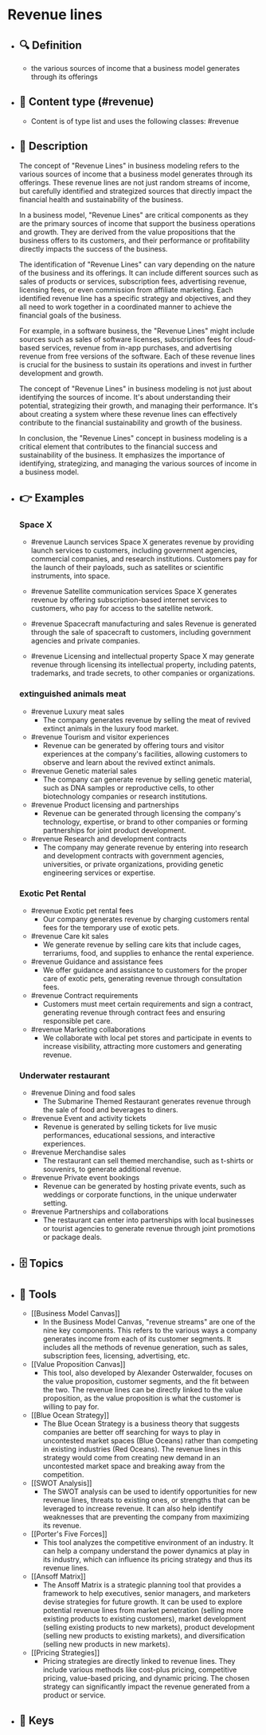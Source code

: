 # Revenue lines
- ## 🔍 Definition
  - the various sources of income that a business model generates through its offerings
- ## 📰 Content type (#revenue)
  - Content is of type list and uses the following classes: #revenue

- ## 📖 Description
  The concept of "Revenue Lines" in business modeling refers to the various sources of income that a business model generates through its offerings. These revenue lines are not just random streams of income, but carefully identified and strategized sources that directly impact the financial health and sustainability of the business.
  
  In a business model, "Revenue Lines" are critical components as they are the primary sources of income that support the business operations and growth. They are derived from the value propositions that the business offers to its customers, and their performance or profitability directly impacts the success of the business.
  
  The identification of "Revenue Lines" can vary depending on the nature of the business and its offerings. It can include different sources such as sales of products or services, subscription fees, advertising revenue, licensing fees, or even commission from affiliate marketing. Each identified revenue line has a specific strategy and objectives, and they all need to work together in a coordinated manner to achieve the financial goals of the business.
  
  For example, in a software business, the "Revenue Lines" might include sources such as sales of software licenses, subscription fees for cloud-based services, revenue from in-app purchases, and advertising revenue from free versions of the software. Each of these revenue lines is crucial for the business to sustain its operations and invest in further development and growth.
  
  The concept of "Revenue Lines" in business modeling is not just about identifying the sources of income. It's about understanding their potential, strategizing their growth, and managing their performance. It's about creating a system where these revenue lines can effectively contribute to the financial sustainability and growth of the business.
  
  In conclusion, the "Revenue Lines" concept in business modeling is a critical element that contributes to the financial success and sustainability of the business. It emphasizes the importance of identifying, strategizing, and managing the various sources of income in a business model.
- ## 👉 Examples
  ### Space X
  - #revenue Launch services
  Space X generates revenue by providing launch services to customers, including government agencies, commercial companies, and research institutions. Customers pay for the launch of their payloads, such as satellites or scientific instruments, into space.
  
  - #revenue Satellite communication services
  Space X generates revenue by offering subscription-based internet services to customers, who pay for access to the satellite network.
  
  - #revenue Spacecraft manufacturing and sales
  Revenue is generated through the sale of spacecraft to customers, including government agencies and private companies.
  
  - #revenue Licensing and intellectual property
  Space X may generate revenue through licensing its intellectual property, including patents, trademarks, and trade secrets, to other companies or organizations.
  
  ### 
  
  ### extinguished animals meat
  - #revenue Luxury meat sales
  	- The company generates revenue by selling the meat of revived extinct animals in the luxury food market.
  - #revenue Tourism and visitor experiences
  	- Revenue can be generated by offering tours and visitor experiences at the company's facilities, allowing customers to observe and learn about the revived extinct animals.
  - #revenue Genetic material sales
  	- The company can generate revenue by selling genetic material, such as DNA samples or reproductive cells, to other biotechnology companies or research institutions.
  - #revenue Product licensing and partnerships
  	- Revenue can be generated through licensing the company's technology, expertise, or brand to other companies or forming partnerships for joint product development.
  - #revenue Research and development contracts
  	- The company may generate revenue by entering into research and development contracts with government agencies, universities, or private organizations, providing genetic engineering services or expertise.
  ### Exotic Pet Rental
  - #revenue Exotic pet rental fees
  	- Our company generates revenue by charging customers rental fees for the temporary use of exotic pets.
  - #revenue Care kit sales
  	- We generate revenue by selling care kits that include cages, terrariums, food, and supplies to enhance the rental experience.
  - #revenue Guidance and assistance fees
  	- We offer guidance and assistance to customers for the proper care of exotic pets, generating revenue through consultation fees.
  - #revenue Contract requirements
  	- Customers must meet certain requirements and sign a contract, generating revenue through contract fees and ensuring responsible pet care.
  - #revenue Marketing collaborations
  	- We collaborate with local pet stores and participate in events to increase visibility, attracting more customers and generating revenue.
  ### Underwater restaurant
  - #revenue Dining and food sales
  	- The Submarine Themed Restaurant generates revenue through the sale of food and beverages to diners.
  - #revenue Event and activity tickets
  	- Revenue is generated by selling tickets for live music performances, educational sessions, and interactive experiences.
  - #revenue Merchandise sales
  	- The restaurant can sell themed merchandise, such as t-shirts or souvenirs, to generate additional revenue.
  - #revenue Private event bookings
  	- Revenue can be generated by hosting private events, such as weddings or corporate functions, in the unique underwater setting.
  - #revenue Partnerships and collaborations
  	- The restaurant can enter into partnerships with local businesses or tourist agencies to generate revenue through joint promotions or package deals.
- ## 🗄️ Topics
  
- ## 🧰 Tools
  - [[Business Model Canvas]]
    - In the Business Model Canvas, "revenue streams" are one of the nine key components. This refers to the various ways a company generates income from each of its customer segments. It includes all the methods of revenue generation, such as sales, subscription fees, licensing, advertising, etc.
  - [[Value Proposition Canvas]]
    - This tool, also developed by Alexander Osterwalder, focuses on the value proposition, customer segments, and the fit between the two. The revenue lines can be directly linked to the value proposition, as the value proposition is what the customer is willing to pay for.
  - [[Blue Ocean Strategy]]
    - The Blue Ocean Strategy is a business theory that suggests companies are better off searching for ways to play in uncontested market spaces (Blue Oceans) rather than competing in existing industries (Red Oceans). The revenue lines in this strategy would come from creating new demand in an uncontested market space and breaking away from the competition.
  - [[SWOT Analysis]]
    - The SWOT analysis can be used to identify opportunities for new revenue lines, threats to existing ones, or strengths that can be leveraged to increase revenue. It can also help identify weaknesses that are preventing the company from maximizing its revenue.
  - [[Porter's Five Forces]]
    - This tool analyzes the competitive environment of an industry. It can help a company understand the power dynamics at play in its industry, which can influence its pricing strategy and thus its revenue lines.
  - [[Ansoff Matrix]]
    - The Ansoff Matrix is a strategic planning tool that provides a framework to help executives, senior managers, and marketers devise strategies for future growth. It can be used to explore potential revenue lines from market penetration (selling more existing products to existing customers), market development (selling existing products to new markets), product development (selling new products to existing markets), and diversification (selling new products in new markets).
  - [[Pricing Strategies]]
    - Pricing strategies are directly linked to revenue lines. They include various methods like cost-plus pricing, competitive pricing, value-based pricing, and dynamic pricing. The chosen strategy can significantly impact the revenue generated from a product or service.
- ## 🔑 Keys
  
